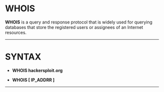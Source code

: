 
# WHOIS

**WHOIS** is a query and response protocol that is widely used for querying databases that store the registered users or assignees of an Internet resources.
_____________________________________________________

# SYNTAX 

- **WHOIS hackersploit.org**

- **WHOIS [ IP_ADDRR ]**

_____________________________________________________
